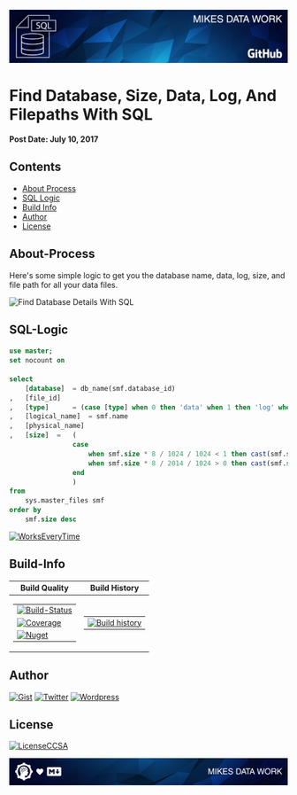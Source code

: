 ![MIKES DATA WORK GIT REPO](https://raw.githubusercontent.com/mikesdatawork/images/master/git_mikes_data_work_banner_01.png "Mikes Data Work")        

# Find Database, Size, Data, Log, And Filepaths With SQL
**Post Date: July 10, 2017**





## Contents    
- [About Process](##About-Process)  
- [SQL Logic](#SQL-Logic)  
- [Build Info](#Build-Info)  
- [Author](#Author)  
- [License](#License)       

## About-Process


<p>Here's some simple logic to get you the database name, data, log, size, and file path for all your data files.</p>

![Find Database Details With SQL]( https://mikesdatawork.files.wordpress.com/2017/07/image0011.png "Find Database Details With SQL")
 
    
## SQL-Logic
```SQL
use master;
set nocount on
 
select
    [database]  = db_name(smf.database_id)
,   [file_id]
,   [type]      = (case [type] when 0 then 'data' when 1 then 'log' when 2 then 'filestream' when 4 then 'fulltext' end)
,   [logical_name]  = smf.name
,   [physical_name]
,   [size]  =   ( 
                case
                    when smf.size * 8 / 1024 / 1024 < 1 then cast(smf.size * 8 / 1024 as varchar) + ' MB'
                    when smf.size * 8 / 2014 / 1024 > 0 then cast(smf.size * 8 / 1024 /1024 as varchar) + ' GB'
                end
                )
from
    sys.master_files smf
order by
    smf.size desc
```
 


[![WorksEveryTime](https://forthebadge.com/images/badges/60-percent-of-the-time-works-every-time.svg)](https://shitday.de/)

## Build-Info

| Build Quality | Build History |
|--|--|
|<table><tr><td>[![Build-Status](https://ci.appveyor.com/api/projects/status/pjxh5g91jpbh7t84?svg?style=flat-square)](#)</td></tr><tr><td>[![Coverage](https://coveralls.io/repos/github/tygerbytes/ResourceFitness/badge.svg?style=flat-square)](#)</td></tr><tr><td>[![Nuget](https://img.shields.io/nuget/v/TW.Resfit.Core.svg?style=flat-square)](#)</td></tr></table>|<table><tr><td>[![Build history](https://buildstats.info/appveyor/chart/tygerbytes/resourcefitness)](#)</td></tr></table>|

## Author

[![Gist](https://img.shields.io/badge/Gist-MikesDataWork-<COLOR>.svg)](https://gist.github.com/mikesdatawork)
[![Twitter](https://img.shields.io/badge/Twitter-MikesDataWork-<COLOR>.svg)](https://twitter.com/mikesdatawork)
[![Wordpress](https://img.shields.io/badge/Wordpress-MikesDataWork-<COLOR>.svg)](https://mikesdatawork.wordpress.com/)

   
## License
[![LicenseCCSA](https://img.shields.io/badge/License-CreativeCommonsSA-<COLOR>.svg)](https://creativecommons.org/share-your-work/licensing-types-examples/)

![Mikes Data Work](https://raw.githubusercontent.com/mikesdatawork/images/master/git_mikes_data_work_banner_02.png "Mikes Data Work")

